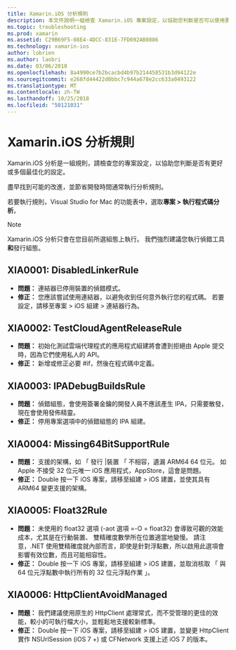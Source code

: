 ```yaml
---
title: Xamarin.iOS 分析規則
description: 本文件說明一組檢查 Xamarin.iOS 專案設定，以協助您判斷是否可以使用更多/better optimized 設定的分析規則。
ms.topic: troubleshooting
ms.prod: xamarin
ms.assetid: C29B69F5-08E4-4DCC-831E-7FD692AB0886
ms.technology: xamarin-ios
author: lobrien
ms.author: laobri
ms.date: 03/06/2018
ms.openlocfilehash: 8a4990ce7b2bcacbd4b97b214458531b3d94122e
ms.sourcegitcommit: e268fd44422d0bbc7c944a678e2cc633a0493122
ms.translationtype: MT
ms.contentlocale: zh-TW
ms.lasthandoff: 10/25/2018
ms.locfileid: "50121031"
---
```

# <a name="xamarinios-analysis-rules"></a>Xamarin.iOS 分析規則

Xamarin.iOS 分析是一組規則，請檢查您的專案設定，以協助您判斷是否有更好或多個最佳化的設定。

盡早找到可能的改進，並節省開發時間通常執行分析規則。

若要執行規則，Visual Studio for Mac 的功能表中，選取**專案 > 執行程式碼分析**。

> [!NOTE]
> Xamarin.iOS 分析只會在您目前所選組態上執行。 我們強烈建議您執行偵錯工具**和**發行組態。

<a name="XIA0001" />

## <a name="xia0001-disabledlinkerrule"></a>XIA0001: DisabledLinkerRule

- **問題：** 連結器已停用裝置的偵錯模式。
- **修正：** 您應該嘗試使用連結器，以避免收到任何意外執行您的程式碼。
若要設定，請移至專案 > iOS 組建 > 連結器行為。

<a name="XIA0002" />

## <a name="xia0002-testcloudagentreleaserule"></a>XIA0002: TestCloudAgentReleaseRule

- **問題：** 初始化測試雲端代理程式的應用程式組建將會遭到拒絕由 Apple 提交時，因為它們使用私人的 API。
- **修正：** 新增或修正必要 #if，然後在程式碼中定義。

<a name="XIA0003" />

## <a name="xia0003-ipadebugbuildsrule"></a>XIA0003: IPADebugBuildsRule

- **問題：** 偵錯組態，會使用簽署金鑰的開發人員不應該產生 IPA，只需要散發，現在會使用發佈精靈。
- **修正：** 停用專案選項中的偵錯組態的 IPA 組建。

<a name="XIA0004" />

## <a name="xia0004-missing64bitsupportrule"></a>XIA0004: Missing64BitSupportRule

- **問題：** 支援的架構，如 「 發行 |裝置 「 不相容，遺漏 ARM64 64 位元。 如 Apple 不接受 32 位元唯一 iOS 應用程式，AppStore，這會是問題。
- **修正：** Double 按一下 iOS 專案，請移至組建 > iOS 建置，並使其具有 ARM64 變更支援的架構。

<a name="XIA0005" />

## <a name="xia0005-float32rule"></a>XIA0005: Float32Rule

- **問題：** 未使用的 float32 選項 (-aot 選項 =-O = float32) 會導致可觀的效能成本，尤其是在行動裝置、 雙精確度數學所在位置適當地變慢。 請注意，.NET 使用雙精確度就內部而言，即使是針對浮點數，所以啟用此選項會影響有效位數，而且可能相容性。
- **修正：** Double 按一下 iOS 專案，請移至組建 > iOS 建置，並取消核取 「 與 64 位元浮點數中執行所有的 32 位元浮點作業 」。

<a name="XIA0006" />

## <a name="xia0006-httpclientavoidmanaged"></a>XIA0006: HttpClientAvoidManaged

- **問題：** 我們建議使用原生的 HttpClient 處理常式，而不受管理的更佳的效能，較小的可執行檔大小，並輕鬆地支援較新標準。
- **修正：** Double 按一下 iOS 專案，請移至組建 > iOS 建置，並變更 HttpClient 實作 NSUrlSession (iOS 7 +) 或 CFNetwork 支援上述 iOS 7 的版本。

